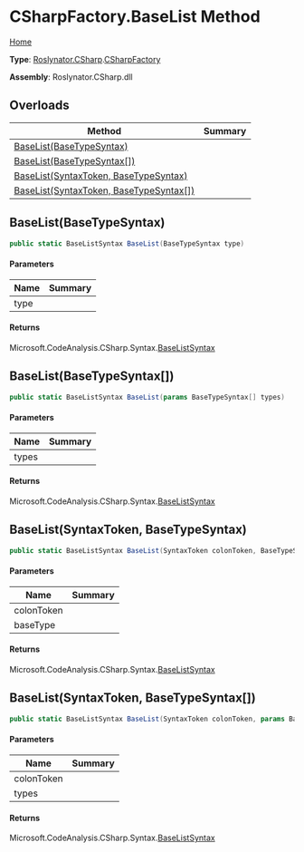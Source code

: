 # CSharpFactory\.BaseList Method

[Home](../../../../README.md)

**Type**: [Roslynator.CSharp](../../README.md)\.[CSharpFactory](../README.md)

**Assembly**: Roslynator\.CSharp\.dll

## Overloads

| Method | Summary |
| ------ | ------- |
| [BaseList(BaseTypeSyntax)](#Roslynator_CSharp_CSharpFactory_BaseList_Microsoft_CodeAnalysis_CSharp_Syntax_BaseTypeSyntax_) | |
| [BaseList(BaseTypeSyntax\[\])](#Roslynator_CSharp_CSharpFactory_BaseList_Microsoft_CodeAnalysis_CSharp_Syntax_BaseTypeSyntax___) | |
| [BaseList(SyntaxToken, BaseTypeSyntax)](#Roslynator_CSharp_CSharpFactory_BaseList_Microsoft_CodeAnalysis_SyntaxToken_Microsoft_CodeAnalysis_CSharp_Syntax_BaseTypeSyntax_) | |
| [BaseList(SyntaxToken, BaseTypeSyntax\[\])](#Roslynator_CSharp_CSharpFactory_BaseList_Microsoft_CodeAnalysis_SyntaxToken_Microsoft_CodeAnalysis_CSharp_Syntax_BaseTypeSyntax___) | |

## BaseList\(BaseTypeSyntax\)<a name="Roslynator_CSharp_CSharpFactory_BaseList_Microsoft_CodeAnalysis_CSharp_Syntax_BaseTypeSyntax_"></a>

```csharp
public static BaseListSyntax BaseList(BaseTypeSyntax type)
```

#### Parameters

| Name | Summary |
| ---- | ------- |
| type | |

#### Returns

Microsoft\.CodeAnalysis\.CSharp\.Syntax\.[BaseListSyntax](https://docs.microsoft.com/en-us/dotnet/api/microsoft.codeanalysis.csharp.syntax.baselistsyntax)

## BaseList\(BaseTypeSyntax\[\]\)<a name="Roslynator_CSharp_CSharpFactory_BaseList_Microsoft_CodeAnalysis_CSharp_Syntax_BaseTypeSyntax___"></a>

```csharp
public static BaseListSyntax BaseList(params BaseTypeSyntax[] types)
```

#### Parameters

| Name | Summary |
| ---- | ------- |
| types | |

#### Returns

Microsoft\.CodeAnalysis\.CSharp\.Syntax\.[BaseListSyntax](https://docs.microsoft.com/en-us/dotnet/api/microsoft.codeanalysis.csharp.syntax.baselistsyntax)

## BaseList\(SyntaxToken, BaseTypeSyntax\)<a name="Roslynator_CSharp_CSharpFactory_BaseList_Microsoft_CodeAnalysis_SyntaxToken_Microsoft_CodeAnalysis_CSharp_Syntax_BaseTypeSyntax_"></a>

```csharp
public static BaseListSyntax BaseList(SyntaxToken colonToken, BaseTypeSyntax baseType)
```

#### Parameters

| Name | Summary |
| ---- | ------- |
| colonToken | |
| baseType | |

#### Returns

Microsoft\.CodeAnalysis\.CSharp\.Syntax\.[BaseListSyntax](https://docs.microsoft.com/en-us/dotnet/api/microsoft.codeanalysis.csharp.syntax.baselistsyntax)

## BaseList\(SyntaxToken, BaseTypeSyntax\[\]\)<a name="Roslynator_CSharp_CSharpFactory_BaseList_Microsoft_CodeAnalysis_SyntaxToken_Microsoft_CodeAnalysis_CSharp_Syntax_BaseTypeSyntax___"></a>

```csharp
public static BaseListSyntax BaseList(SyntaxToken colonToken, params BaseTypeSyntax[] types)
```

#### Parameters

| Name | Summary |
| ---- | ------- |
| colonToken | |
| types | |

#### Returns

Microsoft\.CodeAnalysis\.CSharp\.Syntax\.[BaseListSyntax](https://docs.microsoft.com/en-us/dotnet/api/microsoft.codeanalysis.csharp.syntax.baselistsyntax)

